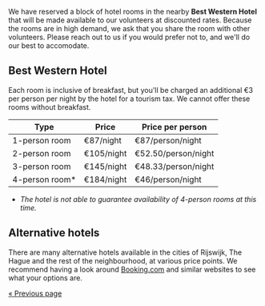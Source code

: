 We have reserved a block of hotel rooms in the nearby **Best Western Hotel** that will be made
available to our volunteers at discounted rates. Because the rooms are in high demand, we ask that
you share the room with other volunteers. Please reach out to us if you would prefer not to, and
we'll do our best to accomodate.

## Best Western Hotel
Each room is inclusive of breakfast, but you'll be charged an additional €3 per person per night by
the hotel for a tourism tax. We cannot offer these rooms without breakfast.

| Type           | Price      | Price per person    |
| -------------- | ---------- | ------------------- |
| 1-person room  | €87/night  | €87/person/night    |
| 2-person room  | €105/night | €52.50/person/night |
| 3-person room  | €145/night | €48.33/person/night |
| 4-person room* | €184/night | €46/person/night    |

* _The hotel is not able to guarantee availability of 4-person rooms at this time._

## Alternative hotels
There are many alternative hotels available in the cities of Rijswijk, The Hague and the rest of the
neighbourhood, at various price points. We recommend having a look around
[Booking.com](https://booking.com) and similar websites to see what your options are.

[« Previous page](/registration/2021-christmas/)
